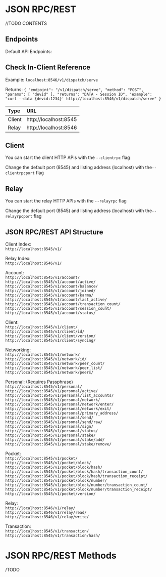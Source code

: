 # JSON RPC/REST
//TODO CONTENTS
## Endpoints
Default API Endpoints:

## Check In-Client Reference
Example: `````localhost:8546/v1/dispatch/serve`````

Returns: ```{ "endpoint": "/v1/dispatch/serve",
              	"method": "POST",
              	"params": [
              		"devid"
              	],
              	"returns": "DATA - Session ID",
              	"example": "curl --data {devid:1234}' http://localhost:8546/v1/dispatch/serve"
              }```

| Type  |URL      |
| :-----| :----|
| Client | http://localhost:8545 |
| Relay  | http://localhost:8546 |

## Client
You can start the client HTTP APIs with the `````--clientrpc````` flag

Change the default port (8545) and listing address (localhost) with the````--clientrpcport```` flag

## Relay
You can start the relay HTTP APIs with the `````--relayrpc````` flag

Change the default port (8545) and listing address (localhost) with the````--relayrpcport```` flag

## JSON RPC/REST API Structure
Client Index:  
````http://localhost:8545/v1/````  

Relay Index:  
````http://localhost:8546/v1/````  

Account:  
````http://localhost:8545/v1/account/````    
````http://localhost:8545/v1/account/active/````    
````http://localhost:8545/v1/account/balance/````    
````http://localhost:8545/v1/account/joined/````    
````http://localhost:8545/v1/account/karma/````  
````http://localhost:8545/v1/account/last_active/````  
````http://localhost:8545/v1/account/transaction_count/````  
````http://localhost:8545/v1/account/session_count/````  
````http://localhost:8545/v1/account/status/````  

Client:  
````http://localhost:8545/v1/client/````  
````http://localhost:8545/v1/client/id/````  
````http://localhost:8545/v1/client/version/````  
````http://localhost:8545/v1/client/syncing/````  

Networking:  
````http://localhost:8545/v1/network/````  
````http://localhost:8545/v1/network/id/````  
````http://localhost:8545/v1/network/peer_count/````  
````http://localhost:8545/v1/network/peer_list/````  
````http://localhost:8545/v1/network/peers/````  

Personal: (Requires Passphrase)  
````http://localhost:8545/v1/personal/````  
````http://localhost:8545/v1/personal/active/````  
````http://localhost:8545/v1/personal/list_accounts/````  
````http://localhost:8545/v1/personal/network/````  
````http://localhost:8545/v1/personal/network/enter/````  
````http://localhost:8545/v1/personal/network/exit/````  
````http://localhost:8545/v1/personal/primary_address/````  
````http://localhost:8545/v1/personal/send/````  
````http://localhost:8545/v1/personal/send/raw/````  
````http://localhost:8545/v1/personal/sign/````  
````http://localhost:8545/v1/personal/status/````  
````http://localhost:8545/v1/personal/stake/````  
````http://localhost:8545/v1/personal/stake/add/````  
````http://localhost:8545/v1/personal/stake/remove/````  

Pocket:  
````http://localhost:8545/v1/pocket/````  
````http://localhost:8545/v1/pocket/block/````  
````http://localhost:8545/v1/pocket/block/hash/````  
````http://localhost:8545/v1/pocket/block/hash/transaction_count/````  
````http://localhost:8545/v1/pocket/block/hash/transaction_receipt/````  
````http://localhost:8545/v1/pocket/block/number/````  
````http://localhost:8545/v1/pocket/block/number/transaction_count/````  
````http://localhost:8545/v1/pocket/block/number/transaction_receipt/````  
````http://localhost:8545/v1/pocket/version/````  

Relay:  
````http://localhost:8546/v1/relay/````  
````http://localhost:8546/v1/relay/read/````  
````http://localhost:8546/v1/relay/write/````  

Transaction:  
````http://localhost:8545/v1/transaction/````  
````http://localhost:8545/v1/transaction/hash/````  

# JSON RPC/REST Methods

/TODO
